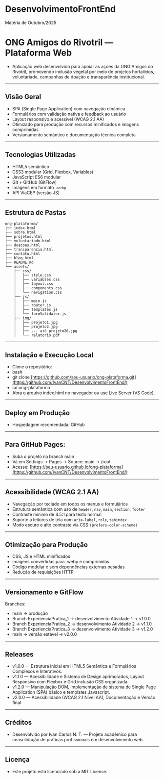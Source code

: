 # DesenvolvimentoFrontEnd
Matéria de Outubro/2025

# ONG Amigos do Rivotril — Plataforma Web

- Aplicação web desenvolvida para apoiar as ações da ONG Amigos do Rivotril, promovendo inclusão vegetal por meio de projetos hortalícios, voluntariado, campanhas de doação e transparência institucional.

---

## Visão Geral

- SPA (Single Page Application) com navegação dinâmica
- Formulários com validação nativa e feedback ao usuário
- Layout responsivo e acessível (WCAG 2.1 AA)
- Otimizado para produção com recursos minificados e imagens comprimidas
- Versionamento semântico e documentação técnica completa

---

## Tecnologias Utilizadas

- HTML5 semântico
- CSS3 modular (Grid, Flexbox, Variables)
- JavaScript ES6 modular
- Git + GitHub (GitFlow)
- Imagens em formato `.webp`
- API ViaCEP (versão JS)

---

## Estrutura de Pastas

```text
ong-plataforma/
├── index.html
├── sobre.html
├── projetos.html
├── voluntariado.html
├── doacoes.html
├── transparencia.html
├── contato.html
├── blog.html
├── README.md
└── assets/
    ├── css/
    │   ├── style.css
    │   ├── variables.css
    │   ├── layout.css
    │   ├── components.css
    │   └── navigation.css
    ├── js/
    │   ├── main.js
    │   ├── router.js
    │   ├── templates.js
    │   └── formValidator.js
    ├── img/
    │   ├── projeto1.jpg
    │   ├── projeto2.jpg
    │   ├── ... até projeto20.jpg
    |   └── relatorio.pdf
```

---

## Instalação e Execução Local
- Clone o repositório:
- bash
- git clone [https://github.com/seu-usuario/ong-plataforma.git](https://github.com/IvanCNT/DesenvolvimentoFrontEnd/)
- cd ong-plataforma
- Abra o arquivo index.html no navegador ou use Live Server (VS Code).

---

## Deploy em Produção
- Hospedagem recomendada: GitHub

---

## Para GitHub Pages:
- Suba o projeto na branch main
- Vá em Settings → Pages → Source: main → /root
- Acesse: [https://seu-usuario.github.io/ong-plataforma](https://github.com/IvanCNT/DesenvolvimentoFrontEnd/)

---

## Acessibilidade (WCAG 2.1 AA)
- Navegação por teclado em todos os menus e formulários
- Estrutura semântica com uso de `header`, `nav`, `main`, `section`, `footer`
- Contraste mínimo de 4.5:1 para texto normal
- Suporte a leitores de tela com `aria-label`, `role`, `tabindex`
- Modo escuro e alto contraste via CSS `(prefers-color-scheme)`

---

## Otimização para Produção
- CSS, JS e HTML minificados
- Imagens convertidas para .webp e comprimidas
- Código modular e sem dependências externas pesadas
- Redução de requisições HTTP

---

## Versionamento e GitFlow
Branches:
- main → produção
- Branch ExperienciaPratica_1 → desenvolvimento Atividade 1 → v1.0.0
- Branch ExperienciaPratica_2 → desenvolvimento Atividade 2 → v1.1.0
- Branch ExperienciaPratica_3 → desenvolvimento Atividade 3 → v1.2.0
- main → versão estável → v2.0.0

---

## Releases
- v1.0.0 — Estrutura inicial em HTML5 Semântica e Formulários Complexos e Interativos.
- v1.1.0 — Acessibilidade e Sistema de Design aprimorados, Layout Responsivo com Flexbox e Grid inclusão CSS organizada.
- v1.2.0 — Manipulação DOM, implementação de sistema de Single Page Application (SPA) básico e templates Javascript.
- v2.0.0 — Acessibilidade (WCAG 2.1 Nível AA), Documentação e Versão final

---

## Créditos
- Desenvolvido por Ivan Carlos N. T. — Projeto acadêmico para consolidação de práticas profissionais em desenvolvimento web.

---

## Licença
- Este projeto está licenciado sob a MIT License.
